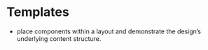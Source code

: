 # Templates
- place components within a layout and demonstrate the design’s underlying content structure.